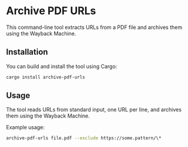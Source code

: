 # Archive PDF URLs

This command-line tool extracts URLs from a PDF file and archives them using the Wayback Machine.

## Installation

You can build and install the tool using Cargo:

```bash
cargo install archive-pdf-urls
```

## Usage

The tool reads URLs from standard input, one URL per line, and archives them using the Wayback Machine.

Example usage:
```bash
archive-pdf-urls file.pdf --exclude https://some.pattern/\*
```

